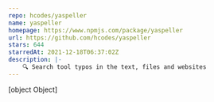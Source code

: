 ```yaml
---
repo: hcodes/yaspeller
name: yaspeller
homepage: https://www.npmjs.com/package/yaspeller
url: https://github.com/hcodes/yaspeller
stars: 644
starredAt: 2021-12-18T06:37:02Z
description: |-
    🔍 Search tool typos in the text, files and websites
---
```


[object Object]
